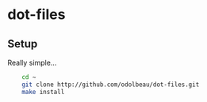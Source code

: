 # dot-files

## Setup

Really simple...

```bash
    cd ~
    git clone http://github.com/odolbeau/dot-files.git
    make install
```
